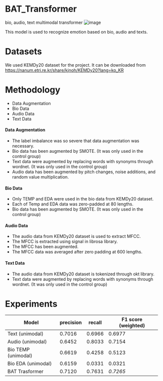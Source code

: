 # BAT_Transformer
bio, audio, text multimodal transformer
![image](https://user-images.githubusercontent.com/52825569/233546214-dce7d2e7-81a5-42b0-9135-feeacbc7ab5a.png)


This model is used to recognize emotion based on bio, audio and texts.

# Datasets
We used KEMDy20 dataset for the project. It can be downloaded from https://nanum.etri.re.kr/share/kjnoh/KEMDy20?lang=ko_KR 

# Methodology
* Data Augmentation
* Bio Data
* Audio Data
* Text Data

#### Data Augmentation
* The label imbalance was so severe that data augmentation was necessary.
* Bio data has been augmented by SMOTE. (It was only used in the control group)
* Text data were augmented by replacing words with synonyms through wordnet. (It was only used in the control group)
* Audio data has been augmented by pitch changes, noise additions, and random value multiplication.

#### Bio Data
* Only TEMP and EDA were used in the bio data from KEMDy20 dataset.
* Each of Temp and EDA data was zero-padded at 80 lengths.
* Bio data has been augmented by SMOTE. (It was only used in the control group)

#### Audio Data
* The audio data from KEMDy20 dataset is used to extract MFCC.
* The MFCC is extracted using signal in librosa library.
* The MFCC has been augmented. 
* The MFCC data was averaged after zero padding at 600 lengths.

#### Text Data
* The audio data from KEMDy20 dataset is tokenized through okt library.
* Text data were augmented by replacing words with synonyms through wordnet. (It was only used in the control group)

# Experiments
| Model | precision | recall | F1 score (weighted) |
| ------ | ------ | ------ | ------ | 
| Text (unimodal) | 0.7016 | 0.6966 | 0.6977 |
| Audio (unimodal) | 0.6452 | 0.8033 | 0.7154 |
| Bio TEMP (unimodal) | 0.6619 | 0.4258 | 0.5123 |
| Bio EDA (unimodal) | 0.6159 | 0.0331 | 0.0321 |
| BAT Trasformer | 0.7120 | 0.7631 |  _*0.7265*_ |

